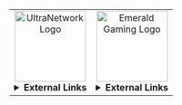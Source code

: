 <table>
  <tr>
    <!-- UltraNetwork -->
    <td width="50%" align="center" valign="top">
      <a href="https://ultranetwork.net" target="_blank" title="Visit UltraNetwork">
        <img src="https://i.imgur.com/XQdRmFu.png" alt="UltraNetwork Logo" height="125" />
      </a>
      <details><summary><strong>External Links</strong></summary>
        <br>
        <ul align="left">
          <li>
            <strong>Website:</strong> <a href="https://ultranetwork.net" target="_blank" title="UltraNetwork Website">https://ultranetwork.net</a>
          </li>
          <li>
            <strong>Forums:</strong> <a href="https://forums.ultranetwork.net" target="_blank" title="UltraNetwork Forums">https://forums.ultranetwork.net</a>
          </li>
        </ul>
      </details>
    </td>
    <!-- Emerald Gaming -->
    <td width="50%" align="center" valign="top">
      <a href="https://emeraldgaming.net" target="_blank" title="Visit Emerald Gaming">
        <img src="https://i.imgur.com/1Y9j3cn.png" alt="Emerald Gaming Logo" height="125" />
      </a>
      <details><summary><strong>External Links</strong></summary>
        <br>
        <ul align="left">
          <li>
            <strong>Website:</strong> <a href="https://emeraldgaming.net" target="_blank" title="Emerald Gaming Website">https://emeraldgaming.net</a>
          </li>
          <li>
            <strong>Repository:</strong> <a href="https://imskully.github.io/emeraldgamingmta/" target="_blank" title="Emerald Gaming Repository">ImSkully/emeraldgamingmta</a>
          </li>
        </ul>
      </details>
    </td>
  </tr>
</table>
